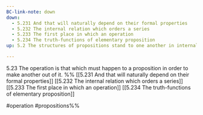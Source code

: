 ```yaml
---
BC-link-note: down
down:
  - 5.231 And that will naturally depend on their formal properties
  - 5.232 The internal relation which orders a series
  - 5.233 The first place in which an operation
  - 5.234 The truth-functions of elementary proposition
up: 5.2 The structures of propositions stand to one another in internal relations.

---
```

 5.23 The operation is that which must happen to a proposition in order to make another out of it.
 %%
[[5.231 And that will naturally depend on their formal properties]]
[[5.232 The internal relation which orders a series]]
[[5.233 The first place in which an operation]]
[[5.234 The truth-functions of elementary proposition]]

#operation #propositions%%